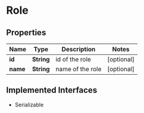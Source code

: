 

# Role


## Properties

| Name | Type | Description | Notes |
|------------ | ------------- | ------------- | -------------|
|**id** | **String** | id of the role |  [optional] |
|**name** | **String** | name of the role |  [optional] |


## Implemented Interfaces

* Serializable


